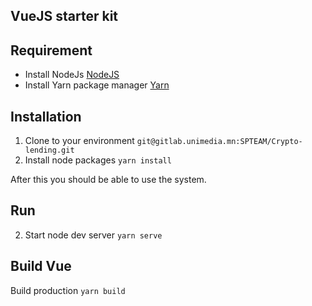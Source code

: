## VueJS starter kit

## Requirement 
* Install NodeJs [NodeJS](https://nodejs.org/en/)
* Install Yarn package manager [Yarn](https://yarnpkg.com/en/)

## Installation
1. Clone to your environment `git@gitlab.unimedia.mn:SPTEAM/Crypto-lending.git`
2. Install node packages `yarn install`

After this you should be able to use the system.

## Run
2. Start node dev server `yarn serve`

## Build Vue
Build production `yarn build`